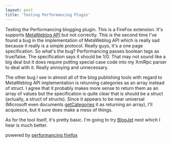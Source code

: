 ```yaml
---
layout: post
title: 'Testing Performancing Plugin'
---
```

  
Testing the Performancing blogging plugin. This is a FireFox extension. It's supports [MetaWeblog API](http://www.xmlrpc.com/metaWeblogApi) but not correctly. This is the second time I've found a bug in the implementation of MetaWeblog API which is really sad because it really is a simple protocol. Really guys, it's a one page specification. So what's the bug? Performancing passes boolean tags as true/false. The specification says it should be 1/0. That may not sound like a big deal but it does require putting special case code into my XmlRpc parser to deal with it. Really annoying and unnecessary.  
  
The other bug I see in almost all of the blog publishing tools with regard to MetaWeblog API implementation is returning categories as an array instead of struct. I agree that it probably makes more sense to return them as an array of values but the specification is quite clear that is should be a struct (actually, a struct of structs). Since it appears to be near universal (Microsoft even documents [getCategories](http://msdn2.microsoft.com/en-us/library/ms812819.aspx) it as returning an array), I'll acquiesce, but it sure does make a mess of things.  
  
As for the tool itself, it's pretty basic. I'm going to try [BlogJet](http://www.blogjet.com/) next which I hear is much better.  
  
powered by [performancing firefox](http://performancing.com/firefox)  
  

